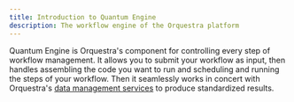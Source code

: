 ```yaml
---
title: Introduction to Quantum Engine
description: The workflow engine of the Orquestra platform
---
```


Quantum Engine is Orquestra's component for controlling every step of workflow management. It allows you to submit your workflow as input, then handles assembling the code you want to run and scheduling and running the steps of your workflow. Then it seamlessly works in concert with Orquestra's [data management services](https://www.orquestra.io/docs/dcs/) to produce standardized results.
